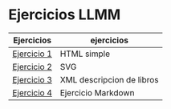 # Ejercicios LLMM


Ejercicios|ejercicios 
----------|------------
[Ejercicio 1 ](https://github.com/Rafaelsan12/Ejercicio_01/blob/master/Tema1/PAG%201.html)|HTML simple
[Ejercicio 2](https://github.com/Rafaelsan12/Ejercicio_01/blob/master/Tema1/svg.html)|SVG
[Ejercicio 3]()|XML descripcion de libros
[Ejercicio 4](https://github.com/Rafaelsan12/Ejercicio_01/blob/master/README.md)|Ejercicio Markdown
